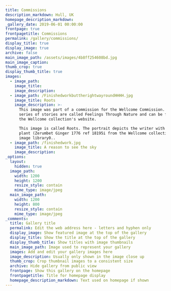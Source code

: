```yaml
---
title: Commissions
description_markdown: Hull, UK
homepage_description_markdown:
_gallery_date: 2019-06-01 00:00:00
frontpage: true
frontpagetitle: Commissions
permalink: /gallery/commissions/
display_title: true
display_image: true
archive: false
main_image_path: /assets/images/4b8ff254608bd.jpg
main_image_caption:
thumb_crop: true
display_thumb_title: true
images:
  - image_path:
    image_title:
    image_description:
  - image_path: /FinishedworkbuttherightwayroundHHHH.jpg
    image_title: Roots
    image_description: >-
      This image was part of a commission for the Wellcome Commission. The
      series of stories are called Feelings Through Nature and can be found on
      the Wellcome collection's website. 

      This image is called Roots. The portrait depicts the writer with a ginger
      plant (Zerumbet Ginger 1776 ref 18195i from the Wellcome collection's
      image library0..
  - image_path: /finishedwork.jpg
    image_title: A reason to see the sky
    image_description:
_options:
  layout:
    hidden: true
  image_path:
    width: 1200
    height: 1200
    resize_style: contain
    mime_type: image/jpeg
  main_image_path:
    width: 1200
    height: 800
    resize_style: contain
    mime_type: image/jpeg
_comments:
  title: Gallery title
  permalink: Edit the web address here - letters and hyphen only
  display_image: Show featured image at the top of the gallery
  display_title: Show the title at the top of the gallery
  display_thumb_title: Show titles with image thumbnails
  main_image_path: Image used to represent your gallery
  images: Add and edit your gallery images here
  image_description: Usually only shown in the image close up
  thumb_crop: Crop thumbnail images to a consistent size
  archive: Hide gallery from public view
  frontpage: Show this gallery on the homepage
  frontpagetitle: Title for homepage display
  homepage_description_markdown: Text used on homepage if shown
---
```


